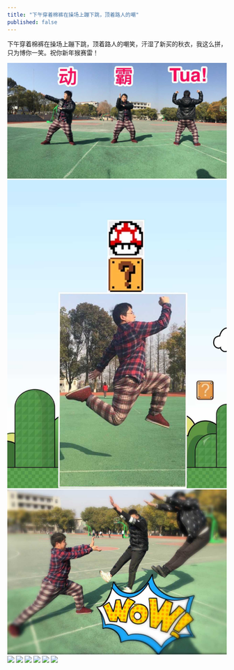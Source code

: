 ```yaml
---
title: "下午穿着棉裤在操场上蹦下跳，顶着路人的嘲"
published: false
---
```

下午穿着棉裤在操场上蹦下跳，顶着路人的嘲笑，汗湿了新买的秋衣，我这么拼，只为博你一笑。祝你新年猴赛雷！

![](./1.jpg)
![](./2.jpg)
![](./3.jpg)
![](./4.jpg)
![](./5.jpg)
![](./6.jpg)
![](./7.jpg)
![](./8.jpg)
![](./9.jpg)
